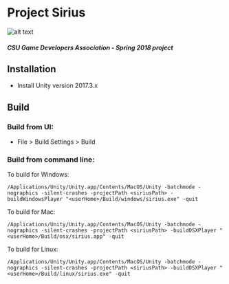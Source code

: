 # Project Sirius
![alt text](https://travis-ci.org/csugda/sirius.svg?branch=master "Travis CI")

##### CSU Game Developers Association - Spring 2018 project

## Installation
- Install Unity version 2017.3.x

## Build

### Build from UI:
- File > Build Settings > Build

### Build from command line:
To build for Windows:
```
/Applications/Unity/Unity.app/Contents/MacOS/Unity -batchmode -nographics -silent-crashes -projectPath <siriusPath> -buildWindowsPlayer "<userHome>/Build/windows/sirius.exe" -quit
```

To build for Mac:
```
/Applications/Unity/Unity.app/Contents/MacOS/Unity -batchmode -nographics -silent-crashes -projectPath <siriusPath> -buildOSXPlayer "<userHome>/Build/osx/sirius.app" -quit
```

To build for Linux:
```
/Applications/Unity/Unity.app/Contents/MacOS/Unity -batchmode -nographics -silent-crashes -projectPath <siriusPath> -buildOSXPlayer "<userHome>/Build/linux/sirius.exe" -quit
```

